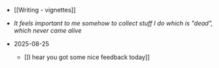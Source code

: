 - [[Writing - vignettes]]
- *It feels important to me somehow to collect stuff I do which is "dead", which never came alive*

- 2025-08-25
	- [[I hear you got some nice feedback today]]
